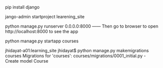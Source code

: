 pip install django

jango-admin startproject learening_site

python manage.py runserver 0.0.0.0:8000
—— Then go to browser to open http://localhost:8000 to see the app

python manage.py startapp courses

jhidayat-a01:learning_site jhidayat$ python manage.py makemigrations courses
Migrations for 'courses':
  courses/migrations/0001_initial.py
    - Create model Course
